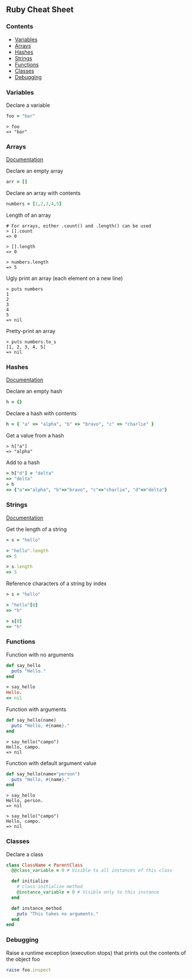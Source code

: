 ## Ruby Cheat Sheet

### Contents
- [Variables](#variables)
- [Arrays](#arrays)
- [Hashes](#hashes)
- [Strings](#strings)
- [Functions](#functions)
- [Classes](#classes)
- [Debugging](#debugging)

### Variables
Declare a variable
```ruby
foo = "bar"
```
```irb
> foo
=> "bar"
```

### Arrays
<a href="http://ruby-doc.org/core-2.2.0/Array.html" target="_blank">Documentation</a>

Declare an empty array
```ruby
arr = []
```

Declare an array with contents
```ruby
numbers = [1,2,3,4,5]
```

Length of an array
```irb
# For arrays, either .count() and .length() can be used
> [].count
=> 0

> [].length
=> 0

> numbers.length
=> 5
```

Ugly print an array (each element on a new line)
```irb
> puts numbers
1
2
3
4
5
=> nil
```

Pretty-print an array
```irb
> puts numbers.to_s
[1, 2, 3, 4, 5]
=> nil
```

### Hashes
<a href="http://ruby-doc.org/core-2.2.0/Hash.html" target="_blank">Documentation</a>

Declare an empty hash
```ruby
h = {}
```

Declare a hash with contents
```ruby
h = { "a" => "alpha", "b" => "bravo", "c" => "charlie" }
```

Get a value from a hash
```irb
> h["a"]
=> "alpha"
```

Add to a hash
```ruby
> h["d"] = "delta"
=> "delta"
> h
=> {"a"=>"alpha", "b"=>"bravo", "c"=>"charlie", "d"=>"delta"}
```

### Strings
<a href="http://ruby-doc.org/core-2.2.0/String.html" target="_blank">Documentation</a>

Get the length of a string
```ruby
> s = "hello"

> "hello".length
=> 5

> s.length
=> 5
```

Reference characters of a string by index
```ruby
> s = "hello"

> "hello"[0]
=> "h"

> s[0]
=> "h"
```

### Functions
Function with no arguments
```ruby
def say_hello
  puts "Hello."
end

> say_hello
Hello.
=> nil
```

Function with arguments
```ruby
def say_hello(name)
  puts "Hello, #{name}."
end
```

```irb
> say_hello("campo")
Hello, campo.
=> nil
```

Function with default argument value
```ruby
def say_hello(name="person")
  puts "Hello, #{name}."
end
```

```irb
> say_hello
Hello, person.
=> nil

> say_hello("campo")
Hello, campo.
=> nil
```

### Classes
Declare a class
```ruby
class ClassName < ParentClass
  @@class_variable = 0 # Visible to all instances of this class

  def initialize
    # class initialize method
    @instance_variable = 0 # Visible only to this instance
  end

  def instance_method
    puts "This takes no arguments."
  end
end
```

### Debugging
Raise a runtime exception (execution stops) that prints out the contents of the object foo
```ruby
raise foo.inspect
```
